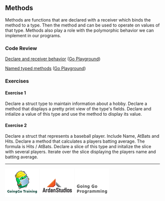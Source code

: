 ## Methods
Methods are functions that are declared with a receiver which binds the method to a type. Then the method and can be used to operate on values of that type. Methods also play a role with the polymorphic behavior we can implement in our programs.

### Code Review

[Declare and receiver behavior](example1/example1.go) ([Go Playground](http://play.golang.org/p/jpf5IrVIxf))

[Named typed methods](example2/example2.go) ([Go Playground](http://play.golang.org/p/KKttmFKTVg))

### Exercises

#### Exercise 1
Declare a struct type to maintain information about a hobby. Declare a method that displays a pretty print view of the type's fields. Declare and intialize a value of this type and use the method to display its value.

#### Exercise 2
Declare a struct that represents a baseball player. Include Name, AtBats and Hits. Declare a method that calculates a players batting average. The formula is Hits / AtBats. Declare a slice of this type and initalize the slice with several players. Iterate over the slice displaying the players name and batting average.

___
[![GoingGo Training](../../00-slides/images/ggt_logo.png)](http://www.goinggotraining.net)
[![Ardan Studios](../../00-slides/images/ardan_logo.png)](http://www.ardanstudios.com)
[![GoingGo Blog](../../00-slides/images/ggb_logo.png)](http://www.goinggo.net)